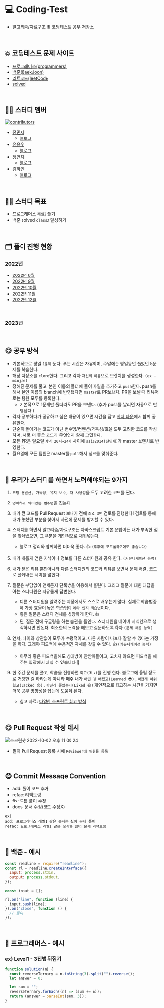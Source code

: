# 💻 Coding-Test

- 알고리즘/자료구조 및 코딩테스트 공부 저장소

<Br />

## 💥 코딩테스트 문제 사이트

- [프로그래머스(programmers)](https://programmers.co.kr/)
- [백준(BaekJoon)](https://www.acmicpc.net/)
- [리트코드(leetCode](https://leetcode.com/)
- [solved](https://solved.ac/)

<br />

## 🧑‍💻 스터디 멤버

[![contributors](https://contrib.rocks/image?repo=Team-Grace/coding-test)](https://github.com/Team-Grace/coding-test/graphs/contributors)

- [전민재](https://github.com/ssi02014)
  - [블로그](https://blog.naver.com/ssi02014)
- [유윤우](https://github.com/yunwoo-yu)
  - [블로그](https://frontend-development.tistory.com/)
- [정연재](https://github.com/YeonnJ)
  - [블로그](https://yeonns.tistory.com/)
- [김하연](https://github.com/hayeonn2)
  - [블로그](https://hayeonn.tistory.com/)

<br />

## 🧑‍💻 스터디 목표

- 프로그래머스 `레벨2` 풀기
- 백준 solved `class3` 달성하기

<br />

## 🗂 풀이 진행 현황

### 2022년

- [2022년 8월](https://water-orangutan-97f.notion.site/2022-8-ae938e86fe3a403face1187716fdf909)
- [2022년 9월](https://www.notion.so/2022-9-edacb753d9684ec280d8b4af8085be8f)
- [2022년 10월](https://www.notion.so/2022-10-8b8edd6f1781469c88b540968ed8f2c9)
- [2022년 11월](https://www.notion.so/2022-11-536640037b9a4ccdae52e873595df7be)
- [2022년 12월](https://www.notion.so/2022-12-adc479269b93428995bfe8428d8b97f2)

<br />

### 2023년

<br />

## 😋 공부 방식

- 기본적으로 평일 `1문제` 푼다. 푸는 시간은 자유이며, 주말에는 평일동안 풀었던 5문제를 복습한다.
- 해당 저장소를 `clone`한다. 그리고 각자 `자신의 이름`으로 브랜치를 생성한다. `(ex - minjae)`
- 정해진 문제를 풀고, 본인 이름의 폴더에 풀이 파일을 추가하고 `push`한다. push를 해서 본인 이름의 branch에 반영됐다면 `master`로 PR보낸다. PR을 보낼 때 리뷰어로는 팀원 모두를 등록한다.
  - 기본적으로 1문제만 풀더라도 PR을 보낸다. (추가 push를 날리면 자동으로 반영된다.)
- 각자 공부하다가 공유하고 싶은 내용이 있으면 시간을 잡고 [게더 타운](https://app.gather.town/app/zfsk353C5Q0yCcNR/hiiiiiii)에서 함께 공유한다.
- 단순히 돌아가는 코드가 아닌 변수명/컨벤션/가독성/효율 모두 고려한 코드를 작성하며, 서로 더 좋은 코드가 무엇인지 함께 고민한다.
- 모든 PR은 일요일 `저녁 20시~24시` 사이에 `ssi02014(전민재)`가 master 브랜치로 반영한다.
- 월요일에 모든 팀원은 master를 `pull`해서 싱크를 맞춰준다.

<br />

## 💪 우리가 스터디를 하면서 노력해야되는 9가지

1. `코딩 컨벤션, 가독성, 유지 보수, 재 사용성`을 모두 고려한 코드를 짠다.
2. `명확하고 의미있는 변수명`을 짓는다.
3. 내가 짠 코드를 Pull Request 보내기 전에 `최소 3번` 검토를 진행한다! 검토를 통해 내가 놓쳤던 부분을 찾아서 사전에 문제를 방지할 수 있다.
4. 스터디를 하면서 알고리즘/자료구조든 자바스크립트 기본 문법이든 내가 부족한 점을 찾아냈으면, 그 부분을 개인적으로 채워넣는다.

   - 블로그 정리와 함께하면 더더욱 좋다. 👍 `(추후에 포트폴리오에도 좋습니다)`

5. 내가 새롭게 얻은 지식이나 정보를 다른 스터디원과 공유 한다. `(커뮤니케이션 능력)`
6. 내가 받은 리뷰 뿐만아니라 다른 스터디원의 코드와 리뷰를 보면서 문제 해결, 코드로 풀어내는 시야를 넓힌다.
7. 질문은 부담없이 언제든지 단톡방을 이용해서 올린다. 그리고 질문에 대한 대답을 아는 스터디원은 자유롭게 답변한다.

   - 다른 스터디원을 알려주는 과정에서도 스스로 배우는게 많다. 실제로 학습법중에 가장 효율이 높은 학습법이 `메타 인지 학습법`이다.
   - 좋은 질문은 스터디 전체를 성장하게 한다. 👍
   - 단, 질문 전에 구글링을 하는 습관을 들인다. 스터디원을 네이버 지식인으로 생각하시면 안된다. 최소한의 노력을 해보고 질문하도록 하자 `(문제 해결 능력)`

8. 연차, 나이와 상관없이 모두가 수평적이고, 다른 사람이 나보다 잘할 수 있다는 가정을 하자. 그래야 피드백에 수용적인 자세를 갖출 수 있다. 👍 `(커뮤니케이션 능력)`

   - 아무리 좋은 피드백을해도 상대방이 안받아들이고, 고치지 않으면 피드백을 해주는 입장에서 지칠 수 있습니다 🥲

9. 한 주간 문제를 풀고, 학습을 진행하면 `회고(3Ls)`를 진행 한다. 블로그에 올릴 정도로 거창한 걸 하라는게 아니라 매주 내가 `어떤 걸 배웠고(Learned 😎)` , `어떤게 아쉬웠고(Lacked 😢)` , `어떤게 좋았는지(Liked 😆)` 개인적으로 회고하는 시간을 가지면 더욱 공부 방향성을 잡는데 도움이 된다.
   - 참고 자료: [다양한 스프린트 회고 방식](https://engineering-skcc.github.io/culture/agileretrospective/)

<br />

## 😋 Pull Request 작성 예시

![스크린샷 2022-10-02 오후 11 00 24](https://user-images.githubusercontent.com/64779472/193457970-f7bd6cba-f112-40a8-adde-d87d6629c375.png)

- 필히 Pull Request 등록 시에 `Reviewer에 팀원들 등록`

<br />

## 😋 Commit Message Convention

- add: 풀이 코드 추가
- refac: 리팩토링
- fix: 모든 풀이 수정
- docs: 문서 수정(코드 수정X)

```
ex)
add: 프로그래머스 레벨1 같은 숫자는 싫어 문제 풀이
refac: 프로그래머스 레벨1 같은 숫자는 싫어 문제 리팩토링
```

<br />

## 🏃 백준 - 예시

```javascript
const readline = require("readline");
const rl = readline.createInterface({
  input: process.stdin,
  output: process.stdout,
});

const input = [];

rl.on("line", function (line) {
  input.push(line);
}).on("close", function () {
  // 풀이
});
```

<br />

## 🏃 프로그래머스 - 예시

### ex) Level1 - 3진법 뒤집기

```javascript
function solution(n) {
  const reverseTernary = n.toString(3).split("").reverse();
  let answer = 0;

  let sum = "";
  reverseTernary.forEach((n) => (sum += n));
  return (answer = parseInt(sum, 3));
}
```

<br />
